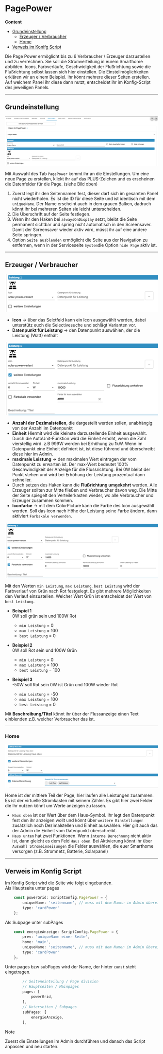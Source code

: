 <!-- TODO: Translate from German to Українська -->

# PagePower  
  
**Content**
+ [Grundeinstellung](#grundeinstellung)  
    + [Erzeuger / Verbraucher](#erzeuger--verbraucher)  
    + [Home ](#home)    
+ [Verweis im Konifg Script](#verweis-im-konfig-script)   

 Die Page Power ermöglicht bis zu 6 Verbraucher / Erzeuger darzustellen und zu verrechnen. Sie soll die Stromverteilung in eurem Smarthome abbilden. Icons, Farbverläufe, Geschwidigkeit der Flußrichtung sowie die Flußrichtung selbst lassen sich hier einstellen. Die Einstellmöglichkeiten erklären wir an einem Beispiel. Ihr könnt mehrere dieser Seiten erstellen. Auf welchem Panel ihr diese dann nutzt, entscheidet ihr im Konfig-Script des jeweiligen Panels.  
  
---
## Grundeinstellung  
  
 <img alt= 'PagePower allg' src='../Pictures/pagePower/pagePowerallg.png'>  
   
 Mit Auswahl des Tab `PagePower` kommt ihr an die Einstellungen. Um eine neue Page zu erstellen, klickt ihr auf das PLUS-Zeichen und es erscheinen die Datenfelder für die Page. (siehe Bild oben)  
1. Zuerst legt ihr den Seitennamen fest, dieser darf sich im gesamten Panel nicht wiederholen. Es ist die ID für diese Seite und ist identisch mit dem `uniqueName`. Der Name erscheint auch in dem grauen Balken, dadruch könnt ihr bei mehreren Seiten sie leicht unterscheiden.
2. Die Überschrift auf der Seite festlegen.
3. Wenn ihr den Haken bei `alwaysOnDisplay` setzt, bleibt die Seite permanent sichtbar und spring nicht automatisch in den Screensaver. Damit der Screensaver wieder aktiv wird, müsst ihr auf eine andere Seite springen.  
4. Option `Seite ausblenden` ermöglicht die Seite aus der Navigation zu entfernen, wenn in der Serviceseite `System`die Option `hide Page` aktiv ist.
  
---  
## Erzeuger / Verbraucher  
  
<img alt='pagePowerItem' src='../Pictures/pagePower/pagePowerItem.png'>  

+ **Icon** -> über das Selctfeld kann ein Icon ausgewählt werden, dabei unterstütz euch die Selectivesuche und schlägt Varianten vor.  
+ **Datenpunkt für Leistung** -> den Datenpunkt auswählen, der die Leistung (Watt) enthält   
  
 <img alt='pagePowerItemMore' src='../Pictures/pagePower/pagePowerItemMore.png'>  
   
 + **Anzahl der Dezimalstellen**, die dargestellt werden sollen, unabhängig von der Anzahl im Datenpunkt  
 + **Einheit** Hiermit wird die kleinste darzustellende Einheit ausgewählt. Durch die AutoUnit-Funktion wird die Einheit erhöht, wenn die Zahl vierstellig wird. z.B 999W werden bei Erhöhung zu 1kW. Wenn im Datenpunkt eine Einheit definiert ist, ist diese führend und überschreibt diese hier im Admin.  
 + **maximale Leistung** -> den maximalen Wert eintragen der vom Datenpunkt zu erwarten ist. Der max-Wert bedeutet 100% Geschwindigkeit der Anzeige für die Flussrichtung. Bei 0W bleibt der Punkt stehen und wird bei Erhöhung der Leistung prozentual dann schneller.  
 + Durch setzen des Haken kann die **Flußrichtung umgekehrt** werden. Alle Erzeuger sollten zur Mitte fließen und Verbraucher davon weg. Die Mitte der Seite spiegelt den Verteilerkasten wieder, wo alle Verbraucher und Erzeuger zusammen kommen.  
 + **Iconfarbe** -> mit dem ColorPicture kann die Farbe des Icon ausgewählt werden. Soll das Icon nach Höhe der Leistung seine Farbe ändern, dann aktiviert `Farbskale verwenden`.  
   
 <img alt='' src='../Pictures/pagePower/pagePowerItemUsecolor.png'>

Mit den Werten `min Leistung`, `max Leistung`, `best Leistung` wird der Farbverlauf von Grün nach Rot festgelegt. Es gibt mehrere Möglichkeiten den Verlauf einzustellen. Welcher Wert Grün ist entscheidet der Wert von `best Leistung`.
+ **Beispiel 1**  
    0W soll grün sein und 100W Rot  
    + `min Leistung` = 0
    + `max Leistung` = 100  
    + `best Leistung` = 0
  
 + **Beispiel 2**  
    0W soll Rot sein und 100W Grün  
    + `min Leistung` = 0
    + `max Leistung` = 100  
    + `best Leistung` = 100
  
 + **Beispiel 3**  
    -50W soll Rot sein 0W ist Grün und 100W wieder Rot
    + `min Leistung` = -50
    + `max Leistung` = 100  
    + `best Leistung` = 0  
  
Mit **Beschreibung/Titel** könnt ihr über der Flussanzeige einen Text einblenden z.B. welcher Verbraucher das ist.

---  
### Home  

<img alt='pagePowerHome' src='../Pictures/pagePower/pagePowerHome.png'>  
  
Home ist der mittlere Teil der Page, hier laufen alle Leistungen zusammen. Es ist der virtuelle Stromkasten mit seinem Zähler. Es gibt hier zwei Felder die Ihr nutzen könnt um Werte anzeigen zu lassen.  

+ `Haus oben` ist der Wert über dem Haus-Symbol. Ihr legt den Datenpunkt fest den ihr anzeigen wollt und könnt über `weitere Einstellungen` zusätzlich noch Dezimalstellen und Einheit auswählen. Hier gilt auch das der Admin die Einheit vom Datenpunkt überschreibt.  
+ `Haus unten` hat zwei Funktionen. Wenn `interne Berechnung` nicht aktiv ist, dann gleicht es dem Feld `Haus oben`. Bei Aktivierung könnt ihr über `Auswahl Stromeinseisungen` die Felder auswählen, die euer Smarthome versorgen (z.B. Stromnetz, Batterie, Solarpanel)  
---  
## Verweis im Konfig Script
Im Konfig Script wird die Seite wie folgt eingebunden.  
Als Hauptseite unter pages
```typescript
    const powerGrid: ScriptConfig.PagePower = {
        uniqueName: 'seitenname', // muss mit dem Namen im Admin übereinstimmen
        type: 'cardPower'
    };
```  

Als Subpage unter subPages  
```typescript
    const energieAnzeige: ScriptConfig.PagePower = {
        prev: 'uniqueName einer Seite',
        home: 'main',
        uniqueName: 'seitenname', // muss mit dem Namen im Admin übereinstimmen
        type: 'cardPower'
    };
```  
Unter pages bzw subPages wird der Name, der hinter `const` steht eingetragen.  
```typescript
        // Seiteneinteilung / Page division
        // Hauptseiten / Mainpages
        pages: [
            powerGrid,
        ],
        // Unterseiten / Subpages
        subPages: [
            energieAnzeige,
        ],
```  

> [!Note]  
> Zuerst die Einstellungen im Admin durchführen und danach das Script anpassen und neu starten.
